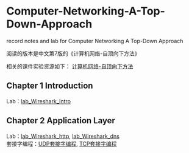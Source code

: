 # Computer-Networking-A-Top-Down-Approach
record notes and lab for Computer Networking A Top-Down Approach

阅读的版本是中文第7版的《计算机网络-自顶向下方法》  

相关的课件实验资源如下：
[计算机网络-自顶向下方法](https://gaia.cs.umass.edu/kurose_ross/index.php)  

## Chapter 1 Introduction  
Lab：[lab_Wireshark_Intro](https://github.com/YangLi0306/Computer-Networking-A-Top-Down-Approach/blob/main/Chapter_1_Introduction/lab_Wireshark_Intro.md)

## Chapter 2 Application Layer  
Lab：[lab_Wireshark_http](https://github.com/YangLi0306/Computer-Networking-A-Top-Down-Approach/blob/main/Chapter_2_Application%20Layer/lab_Wireshark_http.md), [lab_Wireshark_dns](https://github.com/YangLi0306/Computer-Networking-A-Top-Down-Approach/blob/main/Chapter_2_Application%20Layer/lab_Wireshark_dns.md)  
套接字编程：[UDP套接字编程](https://github.com/YangLi0306/Computer-Networking-A-Top-Down-Approach/blob/main/Chapter_2_Application%20Layer/UDP%E5%A5%97%E6%8E%A5%E5%AD%97%E7%BC%96%E7%A8%8B.md), [TCP套接字编程](https://github.com/YangLi0306/Computer-Networking-A-Top-Down-Approach/blob/main/Chapter_2_Application%20Layer/TCP%E5%A5%97%E6%8E%A5%E5%AD%97%E7%BC%96%E7%A8%8B.md)
